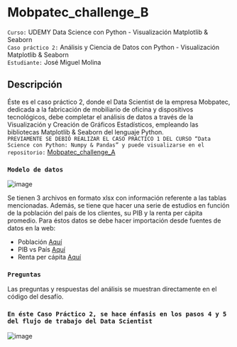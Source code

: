 # Mobpatec_challenge_B

`Curso:` UDEMY Data Science con Python - Visualización Matplotlib & Seaborn  
`Caso práctico 2:` Análisis y Ciencia de Datos con Python - Visualización Matplotlib & Seaborn  
`Estudiante:` José Miguel Molina

## Descripción

Éste es el caso práctico 2, donde el Data Scientist de la empresa Mobpatec, dedicada a la fabricación de mobiliario de oficina y dispositivos tecnológicos, debe completar el análisis de datos a través de la Visualización y Creación de Gráficos Estadísticos, empleando las bibliotecas Matplotlib & Seaborn del lenguaje Python.  
`PREVIAMENTE SE DEBIÓ REALIZAR EL CASO PRÁCTICO 1 DEL CURSO “Data Science con Python: Numpy & Pandas” y puede visualizarse en el repositorio:` [Mobpatec_challenge_A](https://github.com/jmmolinar/Mobpatec_challenge_A)  

### `Modelo de datos`

![image](https://user-images.githubusercontent.com/7356067/112846391-62a11380-907c-11eb-8ed7-c03629a05397.png)

Se tienen 3 archivos en formato xlsx con información referente a las tablas mencionadas.  Además, se tiene que hacer una serie de estudios en función de la población del país de los clientes, su PIB y la renta per cápita promedio.  Para éstos datos se debe hacer importación desde fuentes de datos en la web:  

- Población [Aquí](https://es.wikipedia.org/wiki/Anexo:Pa%C3%ADses_y_territorios_dependientes_por_poblaci%C3%B3n)  
- PIB vs País [Aquí](https://www.worldometers.info/gdp/gdp-by-country/)  
- Renta per cápita [Aquí](https://en.wikipedia.org/wiki/List_of_countries_by_average_wage)  
	
### `Preguntas`  

Las preguntas  y respuestas del análisis se muestran directamente en el código del desafío.  

### `En éste Caso Práctico 2, se hace énfasis en los pasos 4 y 5 del flujo de trabajo del Data Scientist`  

![image](https://user-images.githubusercontent.com/7356067/112855446-2de58a00-9085-11eb-8049-ac6167d36c50.png)  
